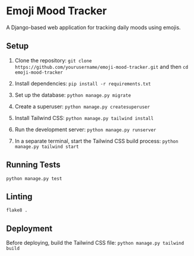 # Emoji Mood Tracker

A Django-based web application for tracking daily moods using emojis.

## Setup

1. Clone the repository:
```git clone https://github.com/yourusername/emoji-mood-tracker.git```
and then
```cd emoji-mood-tracker```

2. Install dependencies:
```pip install -r requirements.txt```

3. Set up the database:
```python manage.py migrate```

4. Create a superuser:
```python manage.py createsuperuser```

5. Install Tailwind CSS:
```python manage.py tailwind install```

6. Run the development server:
```python manage.py runserver```

7. In a separate terminal, start the Tailwind CSS build process:
```python manage.py tailwind start```

## Running Tests
```python manage.py test```

## Linting
```flake8 .```

## Deployment
Before deploying, build the Tailwind CSS file:
```python manage.py tailwind build```


